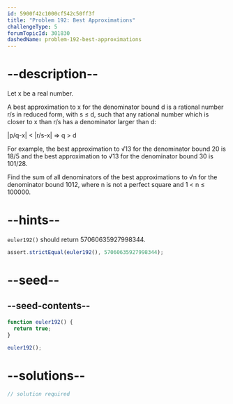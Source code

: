 ```yaml
---
id: 5900f42c1000cf542c50ff3f
title: "Problem 192: Best Approximations"
challengeType: 5
forumTopicId: 301830
dashedName: problem-192-best-approximations
---
```


# --description--

Let x be a real number.

A best approximation to x for the denominator bound d is a rational number r/s in reduced form, with s ≤ d, such that any rational number which is closer to x than r/s has a denominator larger than d:

|p/q-x| &lt; |r/s-x| ⇒ q > d

For example, the best approximation to √13 for the denominator bound 20 is 18/5 and the best approximation to √13 for the denominator bound 30 is 101/28.

Find the sum of all denominators of the best approximations to √n for the denominator bound 1012, where n is not a perfect square and 1 &lt; n ≤ 100000.

# --hints--

`euler192()` should return 57060635927998344.

```js
assert.strictEqual(euler192(), 57060635927998344);
```

# --seed--

## --seed-contents--

```js
function euler192() {
  return true;
}

euler192();
```

# --solutions--

```js
// solution required
```
